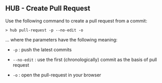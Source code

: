 ## HUB - Create Pull Request

Use the following command to create a pull request from a commit:

```
> hub pull-request -p --no-edit -o
```

... where the parameters have the following meaning:

- `-p` : push the latest commits

- `--no-edit` : use the first (chronologically) commit as the basis of pull request

- `-o` : open the pull-request in your browser
